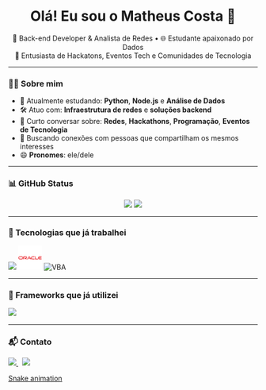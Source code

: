 <h1 align="center">Olá! Eu sou o Matheus Costa 👋</h1>

<p align="center">
🔭 Back-end Developer & Analista de Redes • 🌐 Estudante apaixonado por Dados <br>
🚀 Entusiasta de Hackatons, Eventos Tech e Comunidades de Tecnologia
</p>

---

### 👨‍💻 Sobre mim

- 🌱 Atualmente estudando: **Python**, **Node.js** e **Análise de Dados**
- 🛠️ Atuo com: **Infraestrutura de redes** e **soluções backend**
- 💬 Curto conversar sobre: **Redes**, **Hackathons**, **Programação**, **Eventos de Tecnologia**
- 🤝 Buscando conexões com pessoas que compartilham os mesmos interesses
- 😄 **Pronomes**: ele/dele

---

### 📊 GitHub Status

<div align="center">
  <img height="180em" src="https://github-readme-stats.vercel.app/api?username=matheuscosta71&show_icons=true&theme=merko&count_private=true"/>
  <img height="180em" src="https://github-readme-stats.vercel.app/api/top-langs/?username=matheuscosta71&layout=compact&theme=merko"/>
</div>

---

### 🧰 Tecnologias que já trabalhei

<p align="left">
  <img src="https://skillicons.dev/icons?i=html,css,javascript,typescript,nodejs,java,python,c,postgres,mysql" />
  <img src="https://raw.githubusercontent.com/devicons/devicon/master/icons/oracle/oracle-original.svg" height="48" title="Oracle" />
  <img src="https://upload.wikimedia.org/wikipedia/commons/thumb/7/78/Microsoft_Visual_Basic_for_Applications_logo.svg/640px-Microsoft_Visual_Basic_for_Applications_logo.svg.png" height="48" title="VBA" />
</p>

---

### 🧱 Frameworks que já utilizei

<p align="left">
  <img src="https://skillicons.dev/icons?i=react,spring,bootstrap" />
</p>

---

### 📬 Contato

<p align="left">
  <a href="https://www.linkedin.com/in/matheus-costa-56a9481ab/" target="_blank">
    <img src="https://img.shields.io/badge/-LinkedIn-%230077B5?style=for-the-badge&logo=linkedin&logoColor=white">
  </a>
  &nbsp;
  <a href="mailto:matheushenri26@outlook.com">
    <img src="https://img.shields.io/badge/-Outlook-0078D4?style=for-the-badge&logo=microsoft-outlook&logoColor=white">
  </a>
</p>

[Snake animation](https://github.com/rafaballerini/matheuscosta71/blob/output/github-contribution-grid-snake.svg)
